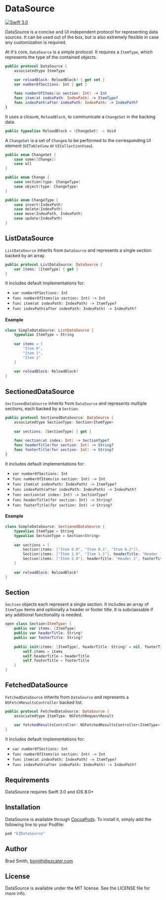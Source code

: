 # DataSource

[![Swift 3.0](https://img.shields.io/badge/Swift-4.0-orange.svg?style=flat)](https://swift.org)

DataSource is a concise and UI independent protocol for representing data sources. It can be used out of the box, but is also extremely flexible in case any customization is required.

At it's core, `DataSource` is a simple protocol. It requires a `ItemType`, which represents the type of the contained objects.

```swift
public protocol DataSource {
    associatedtype ItemType

    var reloadBlock: ReloadBlock? { get set }
    var numberOfSections: Int { get }
    
    func numberOfItems(in section: Int) -> Int
    func item(at indexPath: IndexPath) -> ItemType?
    func indexPath(after indexPath: IndexPath) -> IndexPath?
}
```

It uses a closure, `ReloadBlock`, to communicate a `ChangeSet` in the backing data.

```swift
public typealias ReloadBlock = (ChangeSet) -> Void
```

A `ChangeSet` is a set of `Change`s to be performed to the corresponding UI element (`UITableView` or `UICollectionView`).

```swift
public enum ChangeSet {
    case some([Change])
    case all
}

public enum Change {
    case section(type: ChangeType)
    case object(type: ChangeType)
}

public enum ChangeType {
    case insert(IndexPath)
    case delete(IndexPath)
    case move(IndexPath, IndexPath)
    case update(IndexPath)
}
```

## ListDataSource

`ListDataSource` inherits from `DataSource` and represents a single section backed by an array.
    
```swift
public protocol ListDataSource: DataSource {
    var items: [ItemType] { get }
}
```

It includes default implementations for:

- `var numberOfSections: Int`
- `func numberOfItems(in section: Int) -> Int`
- `func item(at indexPath: IndexPath) -> ItemType?`
- `func indexPath(after indexPath: IndexPath) -> IndexPath?`

#### Example

```swift
class SimpleDataSource: ListDataSource {
    typealias ItemType = String
    
    var items = [
        "Item 0",
        "Item 1",
        "Item 2"
    ]
    
    var reloadBlock: ReloadBlock?
}
```

## SectionedDataSource

`SectionedDataSource` inherits from `DataSource` and represents multiple sections, each backed by a `Section`.

```swift
public protocol SectionedDataSource: DataSource {
    associatedtype SectionType: Section<ItemType>
    
    var sections: [SectionType] { get }
    
    func section(at index: Int) -> SectionType?
    func headerTitle(for section: Int) -> String?
    func footerTitle(for section: Int) -> String?
}
```

It includes default implementations for:

- `var numberOfSections: Int`
- `func numberOfItems(in section: Int) -> Int`
- `func item(at indexPath: IndexPath) -> ItemType?`
- `func indexPath(after indexPath: IndexPath) -> IndexPath?`
- `func section(at index: Int) -> SectionType?`
- `func headerTitle(for section: Int) -> String?`
- `func footerTitle(for section: Int) -> String?`

#### Example

```swift
class SimpleDataSource: SectionedDataSource {
    typealias ItemType = String
    typealias SectionType = Section<String>
    
    var sections = [
        Section(items: ["Item 0.0", "Item 0.1", "Item 0.2"]),
        Section(items: ["Item 1.0", "Item 1.1"], headerTitle: "Header 1"),
        Section(items: ["Item 2.0"], headerTitle: "Header 2", footerTitle: "Footer 2")
    ]
    
    var reloadBlock: ReloadBlock?
}
```

## Section

`Section` objects each represent a single section. It includes an array of `ItemType` items and optionally a header or footer title. It is subclassable if  any additional functionality is needed.

```swift
open class Section<ItemType> {
    public var items: [ItemType]
    public var headerTitle: String?
    public var footerTitle: String?
    
    public init(items: [ItemType], headerTitle: String? = nil, footerTitle: String? = nil) {
        self.items = items
        self.headerTitle = headerTitle
        self.footerTitle = footerTitle
    }
}
```

## FetchedDataSource

`FetchedDataSource` inherits from `DataSource` and represents a `NSFetchResultsController` backed list.

```swift
public protocol FetchedDataSource: DataSource {
    associatedtype ItemType: NSFetchRequestResult
    
    var fetchedResultsController: NSFetchedResultsController<ItemType> { get }
}
```

It includes default implementations for:

- `var numberOfSections: Int`
- `func numberOfItems(in section: Int) -> Int`
- `func item(at indexPath: IndexPath) -> ItemType?`
- `func indexPath(after indexPath: IndexPath) -> IndexPath?`

## Requirements

DataSource requires Swift 3.0 and iOS 8.0+

## Installation

DataSource is available through [CocoaPods](http://cocoapods.org). To install
it, simply add the following line to your Podfile:

```ruby
pod "EZDataSource"
```

## Author

Brad Smith, bsmith@ezcater.com

## License

DataSource is available under the MIT license. See the LICENSE file for more info.

